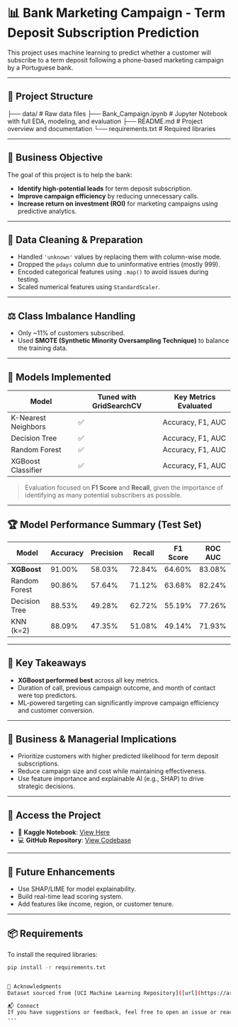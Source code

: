 # 📊 Bank Marketing Campaign - Term Deposit Subscription Prediction

This project uses machine learning to predict whether a customer will subscribe to a term deposit following a phone-based marketing campaign by a Portuguese bank.

---

## 📁 Project Structure
├── data/ # Raw data files
├── Bank_Campaign.ipynb # Jupyter Notebook with full EDA, modeling, and evaluation
├── README.md # Project overview and documentation
└── requirements.txt # Required libraries


---

## 🎯 Business Objective

The goal of this project is to help the bank:
- **Identify high-potential leads** for term deposit subscription.
- **Improve campaign efficiency** by reducing unnecessary calls.
- **Increase return on investment (ROI)** for marketing campaigns using predictive analytics.

---

## 🧹 Data Cleaning & Preparation

- Handled `'unknown'` values by replacing them with column-wise mode.
- Dropped the `pdays` column due to uninformative entries (mostly 999).
- Encoded categorical features using `.map()` to avoid issues during testing.
- Scaled numerical features using `StandardScaler`.

---

## ⚖️ Class Imbalance Handling

- Only ~11% of customers subscribed.
- Used **SMOTE (Synthetic Minority Oversampling Technique)** to balance the training data.

---

## 🤖 Models Implemented

| Model                | Tuned with GridSearchCV | Key Metrics Evaluated |
|----------------------|--------------------------|------------------------|
| K-Nearest Neighbors  | ✅                       | Accuracy, F1, AUC      |
| Decision Tree        | ✅                       | Accuracy, F1, AUC      |
| Random Forest        | ✅                       | Accuracy, F1, AUC      |
| XGBoost Classifier   | ✅                       | Accuracy, F1, AUC      |

> Evaluation focused on **F1 Score** and **Recall**, given the importance of identifying as many potential subscribers as possible.

---

## 🏆 Model Performance Summary (Test Set)

| Model         | Accuracy | Precision | Recall | F1 Score | ROC AUC |
|---------------|----------|-----------|--------|----------|---------|
| **XGBoost**   | 91.00%   | 58.03%    | 72.84% | 64.60%   | 83.08%  |
| Random Forest | 90.86%   | 57.64%    | 71.12% | 63.68%   | 82.24%  |
| Decision Tree | 88.53%   | 49.28%    | 62.72% | 55.19%   | 77.26%  |
| KNN (k=2)     | 88.09%   | 47.35%    | 51.08% | 49.14%   | 71.93%  |

---

## 📌 Key Takeaways

- **XGBoost performed best** across all key metrics.
- Duration of call, previous campaign outcome, and month of contact were top predictors.
- ML-powered targeting can significantly improve campaign efficiency and customer conversion.

---

## 🧠 Business & Managerial Implications

- Prioritize customers with higher predicted likelihood for term deposit subscriptions.
- Reduce campaign size and cost while maintaining effectiveness.
- Use feature importance and explainable AI (e.g., SHAP) to drive strategic decisions.

---

## 📂 Access the Project

- 🔗 **Kaggle Notebook**: [View Here](https://www.kaggle.com/code/demhazaje/bank-campaign)
- 💻 **GitHub Repository**: [View Codebase](https://github.com/demhazaje/Bank-Marketing-Campaign)

---

## 🚀 Future Enhancements

- Use SHAP/LIME for model explainability.
- Build real-time lead scoring system.
- Add features like income, region, or customer tenure.

---

## 📦 Requirements

To install the required libraries:

```bash
pip install -r requirements.txt


🙌 Acknowledgments
Dataset sourced from [UCI Machine Learning Repository]([url](https://archive.ics.uci.edu/dataset/222/bank+marketing)), also [https://www.kaggle.com/datasets/pankajbhowmik/bank-marketing-campaign-subscriptions/data](url)

📬 Connect
If you have suggestions or feedback, feel free to open an issue or reach out via LinkedIn ([url](https://www.linkedin.com/in/ejazahmed7/))
---



